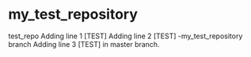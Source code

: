 # my_test_repository
test_repo
Adding line 1 [TEST]
Adding line 2 [TEST] -my_test_repository branch
Adding line 3 [TEST] in master branch.
